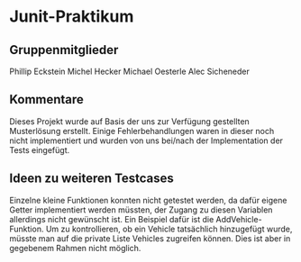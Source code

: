 # Junit-Praktikum

## Gruppenmitglieder

Phillip Eckstein
Michel Hecker
Michael Oesterle
Alec Sicheneder

## Kommentare

Dieses Projekt wurde auf Basis der uns zur Verfügung gestellten Musterlösung erstellt.
Einige Fehlerbehandlungen waren in dieser noch nicht implementiert und wurden von uns bei/nach der Implementation der Tests eingefügt.

## Ideen zu weiteren Testcases

Einzelne kleine Funktionen konnten nicht getestet werden, da dafür eigene Getter implementiert werden müssten, der Zugang zu diesen Variablen allerdings nicht gewünscht ist.
Ein Beispiel dafür ist die AddVehicle-Funktion. Um zu kontrollieren, ob ein Vehicle tatsächlich hinzugefügt wurde, müsste man auf die private Liste Vehicles zugreifen können. Dies ist aber in gegebenem Rahmen nicht möglich.
